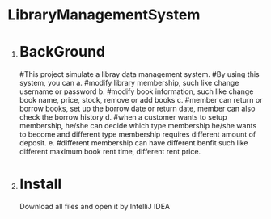 # LibraryManagementSystem
1. # BackGround
    
    #This project simulate a libray data management system.
    #By using this system, you can
        a. #modify library membership, such like change username or password
        b. #modify book information, such like change book name, price, stock, remove or add books
        c. #member can return or borrow books, set up the borrow date or return date, member can also check the borrow history
        d. #when a customer wants to setup membership, he/she can decide which type membership he/she wants to become and different type membership requires different amount of deposit.
        e. #different membership can have different benfit such like different maximum book rent time, different rent price.
2. # Install

    Download all files and open it by IntelliJ IDEA

